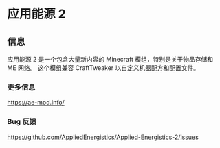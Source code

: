 # 应用能源 2

## 信息

应用能源 2 是一个包含大量新内容的 Minecraft 模组，特别是关于物品存储和 ME 网络。 这个模组兼容 CraftTweaker 以自定义机器配方和配置文件。

### 更多信息

https://ae-mod.info/

### Bug 反馈

https://github.com/AppliedEnergistics/Applied-Energistics-2/issues